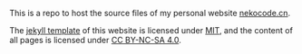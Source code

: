 This is a repo to host the source files of my personal website [nekocode.cn](http://nekocode.cn/).

The [jekyll template](https://github.com/github/personal-website) of this website is licensed under [MIT](LICENSE.txt), and the content of all pages is licensed under [CC BY-NC-SA 4.0](https://creativecommons.org/licenses/by-nc-sa/4.0/).